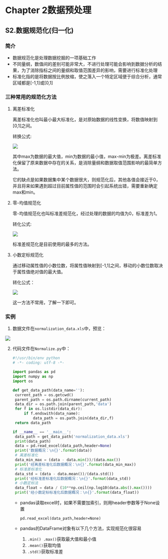 # Chapter 2数据预处理

## S2.数据规范化(归一化)

### 简介

- 数据规范化是处理数据挖掘的一项基础工作
- 不同量纲，数值间的差别可能非常大，不进行处理可能会影响到数据分析的结果，为了消除指标之间的量纲和取值范围差异的影响，需要进行标准化处理
- 标准化指的是将数据按比例放缩，使之落入一个特定区域便于综合分析，通常区域都是[-1,1]或[0,1]

### 三种常用的规范化方法

1. 离差标准化

   离差标准化也叫最小最大标准化，是对原始数据的线性变换，将数值映射到[0,1]之间。

   转换公式:

   ![](https://ws4.sinaimg.cn/large/006tNbRwgy1fun6sbgw5fg303q0120i6.gif)

   其中max为数据的最大值，min为数据的最小值，max-min为极差。离差标准化保留了原来数据中存在的关系，是消除量纲和数据取值范围影响的最简单方法。

   它的缺点是如果数据集中某个数据很大，则规范化后，其他各值会接近于0，并且将来如果遇到超过目前属性值的范围时会引起系统出错，需要重新确定max和min。

2. 零-均值规范化

   零-均值规范化也叫标准差规范化，经过处理的数据的均值为0，标准差为1。

   转化公式:

   ![](https://ws2.sinaimg.cn/large/006tNbRwgy1fun6zo5x4rg302f01009i.gif)

   标准差规范化是目前使用的最多的方法。

3. 小数定标规范化

   通过移动属性值的小数位数，将属性值映射到[-1,1]之间，移动的小数位数取决于属性值绝对值的最大值。

   转化公式：

   ![](https://ws4.sinaimg.cn/large/006tNbRwgy1fun73c2z55g301x00y0a4.gif)

   这一方法不常用，了解一下即可。

### 实例

1. 数据文件在`normalization_data.xls`中，预览：

![](https://ws2.sinaimg.cn/large/006tNbRwgy1fun7shj8y4j307i03yt8v.jpg)

2. 代码文件在`Normalize.py`中：

   ```python
   #!/usr/bin/env python
   # -*- coding: utf-8 -*-
   
   import pandas as pd
   import numpy as np
   import os
   
   def get_data_path(data_name=''):
   	current_path = os.getcwd()
   	parent_path = os.path.dirname(current_path)
   	data_dir = os.path.join(parent_path,'data')
   	for f in os.listdir(data_dir):
   		if f.endswith(data_name):
   			data_path = os.path.join(data_dir,f)
   	return data_path
   
   if __name__ == '__main__':
   	data_path = get_data_path('normalization_data.xls')
   	print(data_path)
   	data = pd.read_excel(data_path,header=None)
   	print('数据概况：\n{}'.format(data))
   	# 离差标准化
   	data_min_max = (data - data.min())/(data.max())
   	print('经离差标准化后数据概况：\n{}'.format(data_min_max))
   	# 标准差标准化
   	data_std = (data - data.mean())/(data.std())
   	print('经标准差标准化后数据概况：\n{}'.format(data_std))
   	# 小数定标法
   	data_float = data / (10**np.ceil(np.log10(data.abs().max())))
   	print('经小数定标标准化后数据概况：\n{}'.format(data_float))
   ```

   - pandas读取excel时，如果不需要加索引，则用header参数等于None设置

     `pd.read_excel(data_path,header=None)`

   - pandas的DataFrame对象有以下几个方法，实现规范化很容易

     1. `.min() .max()`获取最大值和最小值
     2. `.mean()`获取均值
     3. `.std()`获取标准差